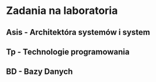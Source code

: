 # Zadania na laboratoria

## Asis - Architektóra systemów i system

## Tp - Technologie programowania

## BD - Bazy Danych
